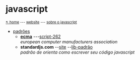 # javascript 

<sub>[:arrow_upper_left: home](../../README.md) --- [website](https://www.javascript.com/) --- [sobre o javascript](about.md)<sub>

- [padrões](padroes.md)
    - [**ecma**](ecma.md) ---[script-262](https://262.ecma-international.org/12.0/) <br/>*european computer manufacturers association*
    - **standardjs.com** --[site](https://standardjs.com/) --[lib-padrão](https://github.com/standard) <br/>*padrão de orienta como escrever seu código javascript*

<sup></sup>
---

